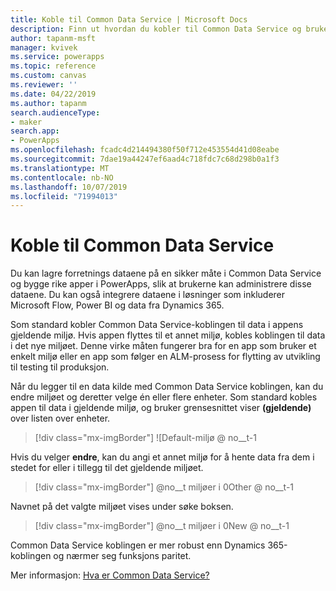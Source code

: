 ```yaml
---
title: Koble til Common Data Service | Microsoft Docs
description: Finn ut hvordan du kobler til Common Data Service og bruker den til å utvikle apper i PowerApps.
author: tapanm-msft
manager: kvivek
ms.service: powerapps
ms.topic: reference
ms.custom: canvas
ms.reviewer: ''
ms.date: 04/22/2019
ms.author: tapanm
search.audienceType:
- maker
search.app:
- PowerApps
ms.openlocfilehash: fcadc4d214494380f50f712e453554d41d08eabe
ms.sourcegitcommit: 7dae19a44247ef6aad4c718fdc7c68d298b0a1f3
ms.translationtype: MT
ms.contentlocale: nb-NO
ms.lasthandoff: 10/07/2019
ms.locfileid: "71994013"
---
```

# <a name="connect-to-common-data-service"></a>Koble til Common Data Service

Du kan lagre forretnings dataene på en sikker måte i Common Data Service og bygge rike apper i PowerApps, slik at brukerne kan administrere disse dataene. Du kan også integrere dataene i løsninger som inkluderer Microsoft Flow, Power BI og data fra Dynamics 365.

Som standard kobler Common Data Service-koblingen til data i appens gjeldende miljø. Hvis appen flyttes til et annet miljø, kobles koblingen til data i det nye miljøet. Denne virke måten fungerer bra for en app som bruker et enkelt miljø eller en app som følger en ALM-prosess for flytting av utvikling til testing til produksjon.

Når du legger til en data kilde med Common Data Service koblingen, kan du endre miljøet og deretter velge én eller flere enheter. Som standard kobles appen til data i gjeldende miljø, og bruker grensesnittet viser **(gjeldende)** over listen over enheter.

> [!div class="mx-imgBorder"]
> ![Default-miljø @ no__t-1

Hvis du velger **endre**, kan du angi et annet miljø for å hente data fra dem i stedet for eller i tillegg til det gjeldende miljøet.

> [!div class="mx-imgBorder"]
> @no__t miljøer i 0Other @ no__t-1

Navnet på det valgte miljøet vises under søke boksen.

> [!div class="mx-imgBorder"]
> @no__t miljøer i 0New @ no__t-1

Common Data Service koblingen er mer robust enn Dynamics 365-koblingen og nærmer seg funksjons paritet.

Mer informasjon: [Hva er Common Data Service?](../../common-data-service/data-platform-intro.md)
